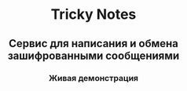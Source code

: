 <h1 align="center">Tricky Notes</h1>
<h2 align="center">Cервис для написания и обмена зашифрованными сообщениями</h2>

<h3 align="center">Живая демонстрация</h3>
<img align="center src="/preview.gif" width="610">
